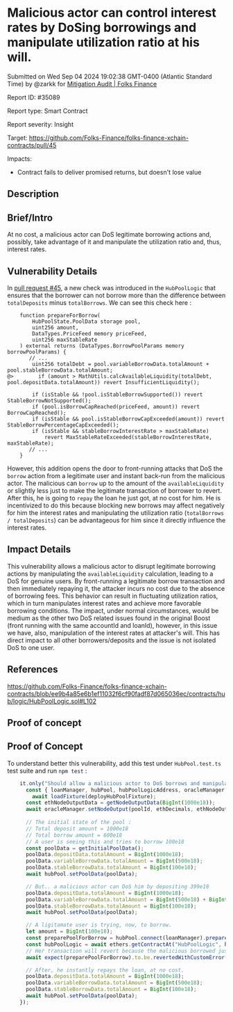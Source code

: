 
# Malicious actor can control interest rates by DoSing borrowings and manipulate utilization ratio at his will.

Submitted on Wed Sep 04 2024 19:02:38 GMT-0400 (Atlantic Standard Time) by @zarkk for [Mitigation Audit | Folks Finance](https://immunefi.com/bounty/mitigation-audit-folksfinance/)

Report ID: #35089

Report type: Smart Contract

Report severity: Insight

Target: https://github.com/Folks-Finance/folks-finance-xchain-contracts/pull/45

Impacts:
- Contract fails to deliver promised returns, but doesn't lose value

## Description
## Brief/Intro
At no cost, a malicious actor can DoS legitimate borrowing actions and, possibly, take advantage of it and manipulate the utilization ratio and, thus, interest rates.

## Vulnerability Details
In [pull request #45](https://github.com/Folks-Finance/folks-finance-xchain-contracts/pull/45/commits/d26f680e53802046dbf62d33ec26330f3fc4fd2b), a new check was introduced in the ```HubPoolLogic``` that ensures that the borrower can not borrow more than the difference between ```totalDeposits``` minus ```totalBorrows```. We can see this check here :
```solidity
    function prepareForBorrow(
        HubPoolState.PoolData storage pool,
        uint256 amount,
        DataTypes.PriceFeed memory priceFeed,
        uint256 maxStableRate
    ) external returns (DataTypes.BorrowPoolParams memory borrowPoolParams) {
       // ...
        uint256 totalDebt = pool.variableBorrowData.totalAmount + pool.stableBorrowData.totalAmount;
@>        if (amount > MathUtils.calcAvailableLiquidity(totalDebt, pool.depositData.totalAmount)) revert InsufficientLiquidity();

        if (isStable && !pool.isStableBorrowSupported()) revert StableBorrowNotSupported();
        if (pool.isBorrowCapReached(priceFeed, amount)) revert BorrowCapReached();
        if (isStable && pool.isStableBorrowCapExceeded(amount)) revert StableBorrowPercentageCapExceeded();
        if (isStable && stableBorrowInterestRate > maxStableRate)
            revert MaxStableRateExceeded(stableBorrowInterestRate, maxStableRate);
       // ...
    }
```
However, this addition opens the door to front-running attacks that DoS the ```borrow``` action from a legitimate user and instant back-run from the malicious actor. The malicious can ```borrow``` up to the amount of the ```availableLiquidity``` or slightly less just to make the legitimate transaction of borrower to revert. After this, he is going to ```repay``` the loan he just got, at no cost for him. He is incentivized to do this because blocking new borrows may affect negatively for him the interest rates and manipulating the utilization ratio (```totalBorrows / totalDeposits```) can be advantageous for him since it directly influence the interest rates.

## Impact Details
This vulnerability allows a malicious actor to disrupt legitimate borrowing actions by manipulating the ```availableLiquidity``` calculation, leading to a DoS for genuine users. By front-running a legitimate borrow transaction and then immediately repaying it, the attacker incurs no cost due to the absence of borrowing fees. This behavior can result in fluctuating utilization ratios, which in turn manipulates interest rates and achieve more favorable borrowing conditions. The impact, under normal circumstances, would be medium as the other two DoS related issues found in the original Boost (front running with the same accountId and loanId), however, in this issue we have, also, manipulation of the interest rates at attacker's will. This has direct impact to all other borrowers/deposits and the issue is not isolated DoS to one user.

## References
https://github.com/Folks-Finance/folks-finance-xchain-contracts/blob/ee9b4a85e6b1ef11032f6cf90fadf87d065036ec/contracts/hub/logic/HubPoolLogic.sol#L102

        
## Proof of concept
## Proof of Concept
To understand better this vulnerability, add this test under ```HubPool.test.ts``` test suite and run ```npm test``` :
```javascript
    it.only("Should allow a malicious actor to DoS borrows and manipulate the interest rates", async () => {
      const { loanManager, hubPool, hubPoolLogicAddress, oracleManager, poolId } =
        await loadFixture(deployHubPoolFixture);
      const ethNodeOutputData = getNodeOutputData(BigInt(1000e18));
      await oracleManager.setNodeOutput(poolId, ethDecimals, ethNodeOutputData);
      
      // The initial state of the pool :
      // Total deposit amount = 1000e18
      // Total borrow amount = 600e18
      // A user is seeing this and tries to borrow 100e18
      const poolData = getInitialPoolData();
      poolData.depositData.totalAmount = BigInt(1000e18);
      poolData.variableBorrowData.totalAmount = BigInt(500e18);
      poolData.stableBorrowData.totalAmount = BigInt(100e18);
      await hubPool.setPoolData(poolData);

      // But.. a malicious actor can DoS him by depositing 399e18
      poolData.depositData.totalAmount = BigInt(1000e18);
      poolData.variableBorrowData.totalAmount = BigInt(500e18) + BigInt(399e18);
      poolData.stableBorrowData.totalAmount = BigInt(100e18);
      await hubPool.setPoolData(poolData);

      // A ligitamate user is trying, now, to borrow.
      let amount = BigInt(100e18);
      const preparePoolForBorrow = hubPool.connect(loanManager).preparePoolForBorrow(amount, 0);
      const hubPoolLogic = await ethers.getContractAt("HubPoolLogic", hubPoolLogicAddress);
      // Her transaction will revert because the malicious borrowed just a little bit less than the borrow amount.
      await expect(preparePoolForBorrow).to.be.revertedWithCustomError(hubPoolLogic, "InsufficientLiquidity");

      // After, he instantly repays the loan, at no cost.
      poolData.depositData.totalAmount = BigInt(1000e18);
      poolData.variableBorrowData.totalAmount = BigInt(500e18);
      poolData.stableBorrowData.totalAmount = BigInt(100e18);
      await hubPool.setPoolData(poolData);
    });
```
